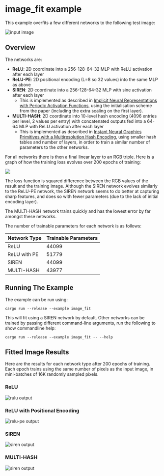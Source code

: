 # image_fit example

This example overfits a few different networks to the following test image:

![input image](../../data/images/cat.jpg)

## Overview

The networks are:

- **ReLU**: 2D coordinate into a 256-128-64-32 MLP with ReLU activation after each layer
- **ReLU-PE**: 2D positional encoding (L=8 so 32 values) into the same MLP as above
- **SIREN**: 2D coordinate into a 256-128-64-32 MLP with sine activation after each layer
  - This is implemented as described in [Implicit Neural Representations with Periodic Activation Functions](https://vsitzmann.github.io/siren/), using the initialisation scheme from the paper (including the extra scaling on the first layer).
- **MULTI-HASH**: 2D coordinate into 10-level hash encoding (4096 entries per level, 2 values per entry) with concatenated outputs fed into a 64-64 MLP with ReLU activation after each layer
  - This is implemented as described in [Instant Neural Graphics Primitives with a Multiresolution Hash Encoding](https://github.com/NVlabs/instant-ngp), using smaller hash tables and number of layers, in order to train a similar number of parameters to the other networks.

For all networks there is then a final linear layer to an RGB triple.  Here is a graph of how the training loss evolves over 200 epochs of training:

![](../../docs/image_fit_stats.svg)

The loss function is squared difference between the RGB values of the result and the training image.
Although the SIREN network evolves similarly to the ReLU-PE network, the SIREN network seems to do better at capturing sharp features, and does so with fewer parameters (due to the lack of initial encoding layer).

The MULTI-HASH network trains quickly and has the lowest error by far amongst these networks.

The number of trainable parameters for each network is as follows:

Network Type | Trainable Parameters
--- | ---
ReLU | 44099
ReLU with PE | 51779
SIREN | 44099
MULTI-HASH | 43977

## Running The Example

The example can be run using:

```
cargo run --release --example image_fit
```

This will fit using a SIREN network by default.  Other networks can be trained by passing different command-line arguments, run the following to show commandline help:

```
cargo run --release --example image_fit -- --help
```

## Fitted Image Results

Here are the results for each network type after 200 epochs of training.  Each epoch trains using the same number of pixels as the input image, in mini-batches of 16K randomly sampled pixels.

### ReLU

![rulu output](../../docs/image_fit_output_relu_200.jpg)

### ReLU with Positional Encoding

![relu-pe output](../../docs/image_fit_output_relu-pe_200.jpg)

### SIREN

![siren output](../../docs/image_fit_output_siren_200.jpg)

### MULTI-HASH

![siren output](../../docs/image_fit_output_multi-hash_200.jpg)

